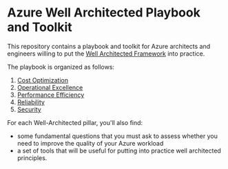 # Azure Well Architected Playbook and Toolkit

This repository contains a playbook and toolkit for Azure architects and engineers willing to put the [Well Architected Framework](https://docs.microsoft.com/en-us/azure/architecture/framework/) into practice.

The playbook is organized as follows:

1. [Cost Optimization](cost-optimization/)
2. [Operational Excellence](operational-excellence/)
3. [Performance Efficiency](performance-efficiency/)
4. [Reliability](reliability/)
5. [Security](security/)

For each Well-Architected pillar, you'll also find:

* some fundamental questions that you must ask to assess whether you need to improve the quality of your Azure workload
* a set of tools that will be useful for putting into practice well architected principles.